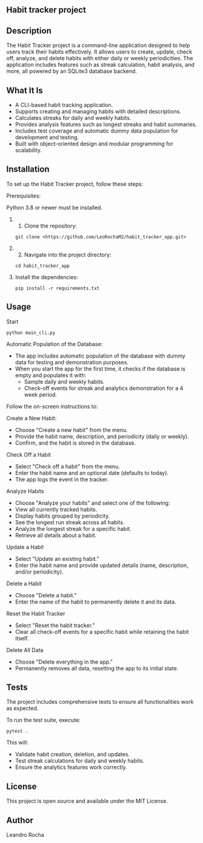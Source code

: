 ## Habit tracker project

## Description

The Habit Tracker project is a command-line application designed to help users track 
their habits effectively. It allows users to create, update, check off, analyze, 
and delete habits with either daily or weekly periodicities. 
The application includes features such as streak calculation, habit analysis, and more, 
all powered by an SQLite3 database backend.

## What It Is

- A CLI-based habit tracking application.
- Supports creating and managing habits with detailed descriptions.
- Calculates streaks for daily and weekly habits.
- Provides analysis features such as longest streaks and habit summaries.
- Includes test coverage and automatic dummy data population for development and testing.
- Built with object-oriented design and modular programming for scalability.

## Installation

To set up the Habit Tracker project, follow these steps:

Prerequisites:

Python 3.8 or newer must be installed.

1. 1. Clone the repository:
    ```Shell
    git clone <https://github.com/LeoRochaM2/habit_tracker_app.git>
    ``` 
1. 2. Navigate into the project directory:  
    ```Shell
    cd habit_tracker_app
    ```

2. Install the dependencies:
    ```Shell
    pip install -r requirements.txt
    ```

## Usage
Start

```Shell
python main_cli.py
```
Automatic Population of the Database:

- The app includes automatic population of the database with dummy data for testing and demonstration purposes.
- When you start the app for the first time, it checks if the database is empty and populates it with:
    - Sample daily and weekly habits.
    - Check-off events for streak and analytics demonstration for a 4 week period.

Follow the on-screen instructions to:

Create a New Habit:

- Choose "Create a new habit" from the menu.
- Provide the habit name, description, and periodicity (daily or weekly).
- Confirm, and the habit is stored in the database.

Check Off a Habit

- Select "Check off a habit" from the menu.
- Enter the habit name and an optional date (defaults to today).
- The app logs the event in the tracker.

Analyze Habits

- Choose "Analyze your habits" and select one of the following:
- View all currently tracked habits.
- Display habits grouped by periodicity.
- See the longest run streak across all habits.
- Analyze the longest streak for a specific habit.
- Retrieve all details about a habit.

Update a Habit

- Select "Update an existing habit."
- Enter the habit name and provide updated details (name, description, and/or periodicity).

Delete a Habit

- Choose "Delete a habit."
- Enter the name of the habit to permanently delete it and its data.

Reset the Habit Tracker

- Select "Reset the habit tracker."
- Clear all check-off events for a specific habit while retaining the habit itself.

Delete All Data

- Choose "Delete everything in the app."
- Permanently removes all data, resetting the app to its initial state.


## Tests

The project includes comprehensive tests to ensure all functionalities work as expected.

To run the test suite, execute:
```Shell
pytest .
```
This will:
- Validate habit creation, deletion, and updates.
- Test streak calculations for daily and weekly habits.
- Ensure the analytics features work correctly.

## License
This project is open source and available under the MIT License.

## Author
Leandro Rocha
